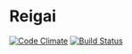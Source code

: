 Reigai
======
[![Code Climate](https://codeclimate.com/github/jvanbaarsen/Reigai.png)](https://codeclimate.com/github/jvanbaarsen/Reigai)
[![Build Status](https://travis-ci.org/jvanbaarsen/Reigai.png?branch=master)](https://travis-ci.org/jvanbaarsen/Reigai)
